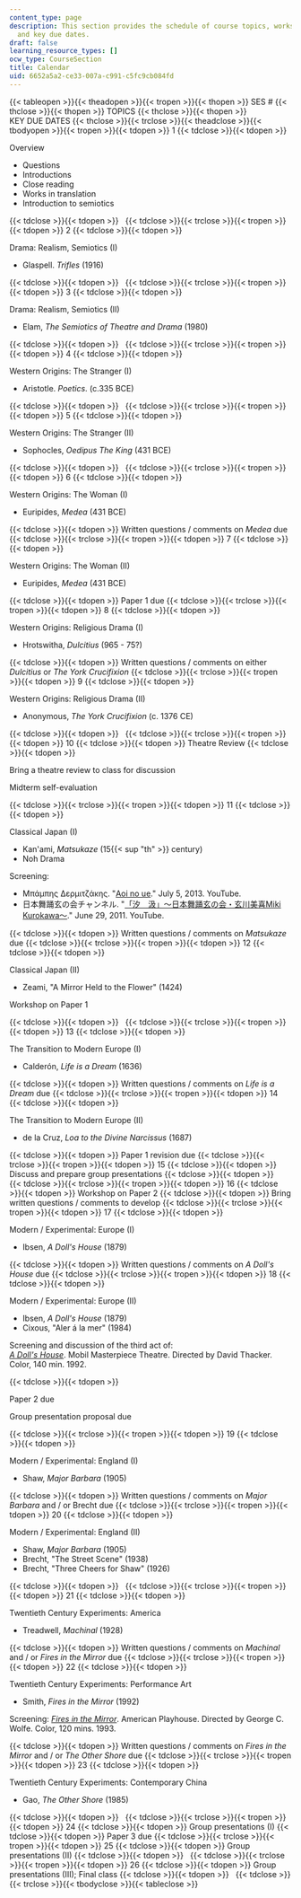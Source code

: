 ```yaml
---
content_type: page
description: This section provides the schedule of course topics, workshops, screenings,
  and key due dates.
draft: false
learning_resource_types: []
ocw_type: CourseSection
title: Calendar
uid: 6652a5a2-ce33-007a-c991-c5fc9cb084fd
---
```

{{< tableopen >}}{{< theadopen >}}{{< tropen >}}{{< thopen >}}
SES #
{{< thclose >}}{{< thopen >}}
TOPICS
{{< thclose >}}{{< thopen >}}
KEY DUE DATES
{{< thclose >}}{{< trclose >}}{{< theadclose >}}{{< tbodyopen >}}{{< tropen >}}{{< tdopen >}}
1
{{< tdclose >}}{{< tdopen >}}

Overview

- Questions
- Introductions
- Close reading 
- Works in translation
- Introduction to semiotics

{{< tdclose >}}{{< tdopen >}}
 
{{< tdclose >}}{{< trclose >}}{{< tropen >}}{{< tdopen >}}
2
{{< tdclose >}}{{< tdopen >}}

Drama: Realism, Semiotics (I)

- Glaspell. *Trifles* (1916)

{{< tdclose >}}{{< tdopen >}}
 
{{< tdclose >}}{{< trclose >}}{{< tropen >}}{{< tdopen >}}
3
{{< tdclose >}}{{< tdopen >}}

Drama: Realism, Semiotics (II)

- Elam, *The Semiotics of Theatre and Drama* (1980)

{{< tdclose >}}{{< tdopen >}}
 
{{< tdclose >}}{{< trclose >}}{{< tropen >}}{{< tdopen >}}
4
{{< tdclose >}}{{< tdopen >}}

Western Origins: The Stranger (I)

- Aristotle. *Poetics*. (c.335 BCE)

{{< tdclose >}}{{< tdopen >}}
 
{{< tdclose >}}{{< trclose >}}{{< tropen >}}{{< tdopen >}}
5
{{< tdclose >}}{{< tdopen >}}

Western Origins: The Stranger (II)

- Sophocles, *Oedipus The King* (431 BCE)

{{< tdclose >}}{{< tdopen >}}
 
{{< tdclose >}}{{< trclose >}}{{< tropen >}}{{< tdopen >}}
6
{{< tdclose >}}{{< tdopen >}}

Western Origins: The Woman (I)

- Euripides, *Medea* (431 BCE)

{{< tdclose >}}{{< tdopen >}}
Written questions / comments on *Medea* due
{{< tdclose >}}{{< trclose >}}{{< tropen >}}{{< tdopen >}}
7
{{< tdclose >}}{{< tdopen >}}

Western Origins: The Woman (II)

- Euripides, *Medea* (431 BCE)

{{< tdclose >}}{{< tdopen >}}
Paper 1 due
{{< tdclose >}}{{< trclose >}}{{< tropen >}}{{< tdopen >}}
8
{{< tdclose >}}{{< tdopen >}}

Western Origins: Religious Drama (I)

- Hrotswitha, *Dulcitius* (965 - 75?)

{{< tdclose >}}{{< tdopen >}}
Written questions / comments on either *Dulcitius* or *The York Crucifixion*
{{< tdclose >}}{{< trclose >}}{{< tropen >}}{{< tdopen >}}
9
{{< tdclose >}}{{< tdopen >}}

Western Origins: Religious Drama (II)

- Anonymous, *The York Crucifixion* (c. 1376 CE)

{{< tdclose >}}{{< tdopen >}}
 
{{< tdclose >}}{{< trclose >}}{{< tropen >}}{{< tdopen >}}
10
{{< tdclose >}}{{< tdopen >}}
Theatre Review
{{< tdclose >}}{{< tdopen >}}

Bring a theatre review to class for discussion

Midterm self-evaluation

{{< tdclose >}}{{< trclose >}}{{< tropen >}}{{< tdopen >}}
11
{{< tdclose >}}{{< tdopen >}}

Classical Japan (I)

- Kan'ami, *Matsukaze* (15{{< sup "th" >}} century)
- Noh Drama

Screening:

- Μπάμπης Δερμιτζάκης. "[Aoi no ue](https://www.youtube.com/watch?v=1hI8edPXNS0)." July 5, 2013. YouTube.
- 日本舞踊玄の会チャンネル. "[「汐　汲」～日本舞踊玄の会・玄川美喜Miki Kurokawa～](https://www.youtube.com/watch?v=3nAoh_IjbEA)." June 29, 2011. YouTube.

{{< tdclose >}}{{< tdopen >}}
Written questions / comments on *Matsukaze* due
{{< tdclose >}}{{< trclose >}}{{< tropen >}}{{< tdopen >}}
12
{{< tdclose >}}{{< tdopen >}}

Classical Japan (II)

- Zeami, "A Mirror Held to the Flower" (1424)

Workshop on Paper 1

{{< tdclose >}}{{< tdopen >}}
 
{{< tdclose >}}{{< trclose >}}{{< tropen >}}{{< tdopen >}}
13
{{< tdclose >}}{{< tdopen >}}

The Transition to Modern Europe (I)

- Calderón, *Life is a Dream* (1636)

{{< tdclose >}}{{< tdopen >}}
Written questions / comments on *Life is a Dream* due
{{< tdclose >}}{{< trclose >}}{{< tropen >}}{{< tdopen >}}
14
{{< tdclose >}}{{< tdopen >}}

The Transition to Modern Europe (II)

- de la Cruz, *Loa to the Divine Narcissus* (1687)

{{< tdclose >}}{{< tdopen >}}
Paper 1 revision due
{{< tdclose >}}{{< trclose >}}{{< tropen >}}{{< tdopen >}}
15
{{< tdclose >}}{{< tdopen >}}
Discuss and prepare group presentations
{{< tdclose >}}{{< tdopen >}}
 
{{< tdclose >}}{{< trclose >}}{{< tropen >}}{{< tdopen >}}
16
{{< tdclose >}}{{< tdopen >}}
Workshop on Paper 2
{{< tdclose >}}{{< tdopen >}}
Bring written questions / comments to develop
{{< tdclose >}}{{< trclose >}}{{< tropen >}}{{< tdopen >}}
17
{{< tdclose >}}{{< tdopen >}}

Modern / Experimental: Europe (I)

- Ibsen, *A Doll's House* (1879)

{{< tdclose >}}{{< tdopen >}}
Written questions / comments on *A Doll's House* due
{{< tdclose >}}{{< trclose >}}{{< tropen >}}{{< tdopen >}}
18
{{< tdclose >}}{{< tdopen >}}

Modern / Experimental: Europe (II)

- Ibsen, *A Doll's House* (1879)
- Cixous, "Aler á la mer" (1984)

Screening and discussion of the third act of:     
[*A Doll's House*](http://www.imdb.com/title/tt0101750/?ref_=nm_flmg_act_63). Mobil Masterpiece Theatre. Directed by David Thacker. Color, 140 min. 1992.

{{< tdclose >}}{{< tdopen >}}

Paper 2 due

Group presentation proposal due

{{< tdclose >}}{{< trclose >}}{{< tropen >}}{{< tdopen >}}
19
{{< tdclose >}}{{< tdopen >}}

Modern / Experimental: England (I)

- Shaw, *Major Barbara* (1905)

{{< tdclose >}}{{< tdopen >}}
Written questions / comments on *Major Barbara* and / or Brecht due
{{< tdclose >}}{{< trclose >}}{{< tropen >}}{{< tdopen >}}
20
{{< tdclose >}}{{< tdopen >}}

Modern / Experimental: England (II)

- Shaw, *Major Barbara* (1905)
- Brecht, "The Street Scene" (1938)
- Brecht, "Three Cheers for Shaw" (1926)

{{< tdclose >}}{{< tdopen >}}
 
{{< tdclose >}}{{< trclose >}}{{< tropen >}}{{< tdopen >}}
21
{{< tdclose >}}{{< tdopen >}}

Twentieth Century Experiments: America

- Treadwell, *Machinal* (1928)

{{< tdclose >}}{{< tdopen >}}
Written questions / comments on *Machinal* and / or *Fires in the Mirror* due
{{< tdclose >}}{{< trclose >}}{{< tropen >}}{{< tdopen >}}
22
{{< tdclose >}}{{< tdopen >}}

Twentieth Century Experiments: Performance Art

- Smith, *Fires in the Mirror* (1992)

Screening: [*Fires in the Mirror*](http://www.imdb.com/title/tt0106916/?ref_=fn_al_tt_1). American Playhouse. Directed by George C. Wolfe. Color, 120 mins. 1993.

{{< tdclose >}}{{< tdopen >}}
Written questions / comments on *Fires in the Mirror* and / or *The Other Shore* due
{{< tdclose >}}{{< trclose >}}{{< tropen >}}{{< tdopen >}}
23
{{< tdclose >}}{{< tdopen >}}

Twentieth Century Experiments: Contemporary China

- Gao, *The Other Shore* (1985)

{{< tdclose >}}{{< tdopen >}}
 
{{< tdclose >}}{{< trclose >}}{{< tropen >}}{{< tdopen >}}
24
{{< tdclose >}}{{< tdopen >}}
Group presentations (I)
{{< tdclose >}}{{< tdopen >}}
Paper 3 due
{{< tdclose >}}{{< trclose >}}{{< tropen >}}{{< tdopen >}}
25
{{< tdclose >}}{{< tdopen >}}
Group presentations (II)
{{< tdclose >}}{{< tdopen >}}
 
{{< tdclose >}}{{< trclose >}}{{< tropen >}}{{< tdopen >}}
26
{{< tdclose >}}{{< tdopen >}}
Group presentations (III); Final class
{{< tdclose >}}{{< tdopen >}}
 
{{< tdclose >}}{{< trclose >}}{{< tbodyclose >}}{{< tableclose >}}